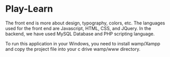 # Play-Learn
The front end is more about design, typography, colors, etc. The languages used for the front end are Javascript, HTML, CSS, and JQuery. In the backend, we have used MySQL Database and PHP scripting language.

To run this application in your Windows, you need to install wamp/Xampp and copy the project file into your c drive wamp/www directory.
